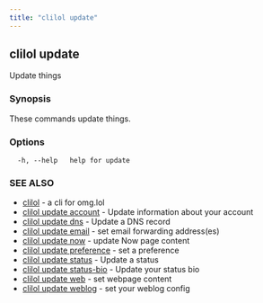 ```yaml
---
title: "clilol update"
---
```

## clilol update

Update things

### Synopsis

These commands update things.

### Options

```
  -h, --help   help for update
```

### SEE ALSO

* [clilol](clilol.md)	 - a cli for omg.lol
* [clilol update account](clilol_update_account.md)	 - Update information about your account
* [clilol update dns](clilol_update_dns.md)	 - Update a DNS record
* [clilol update email](clilol_update_email.md)	 - set email forwarding address(es)
* [clilol update now](clilol_update_now.md)	 - update Now page content
* [clilol update preference](clilol_update_preference.md)	 - set a preference
* [clilol update status](clilol_update_status.md)	 - Update a status
* [clilol update status-bio](clilol_update_status-bio.md)	 - Update your status bio
* [clilol update web](clilol_update_web.md)	 - set webpage content
* [clilol update weblog](clilol_update_weblog.md)	 - set your weblog config
